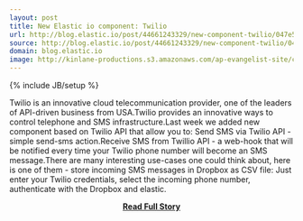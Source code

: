 ```yaml
---
layout: post
title: New Elastic io component: Twilio
url: http://blog.elastic.io/post/44661243329/new-component-twilio/047e5e00=/86a29f00=
source: http://blog.elastic.io/post/44661243329/new-component-twilio/047e5e00=/86a29f00=
domain: blog.elastic.io
image: http://kinlane-productions.s3.amazonaws.com/ap-evangelist-site/curated/screenshots/9352_api500_com.png
---
```

{% include JB/setup %}<p>Twilio is an innovative cloud telecommunication provider, one of the leaders of API-driven business from USA.Twilio provides an innovative ways to control telephone and SMS infrastructure.Last week we added new component based on Twilio API that allow you to: Send SMS via Twilio API - simple send-sms action.Receive SMS from Twillio API - a web-hook that will be notified every time your Twilio phone number will become an SMS message.There are many interesting use-cases one could think about, here is one of them - store incoming SMS messages in Dropbox as CSV file: Just enter your Twilio credentials, select the incoming phone number, authenticate with the Dropbox and elastic.</p>
<center><p><a href="http://blog.elastic.io/post/44661243329/new-component-twilio/047e5e00=/86a29f00=" style='padding:25px; font-sze:18px; font-weight: bold;'>Read Full Story</a></p></center>
